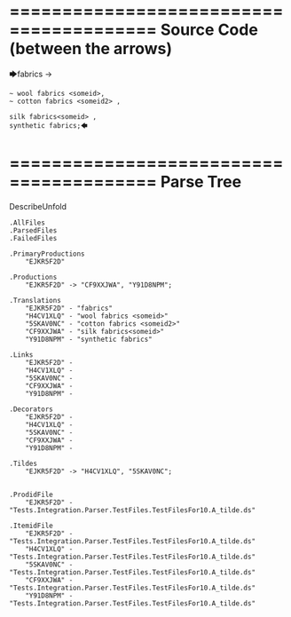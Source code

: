 ========================================
Source Code (between the arrows)
========================================

🡆fabrics ->

	~ wool fabrics <someid>,
	~ cotton fabrics <someid2> ,

	silk fabrics<someid> ,
	synthetic fabrics;🡄

========================================
Parse Tree
========================================
DescribeUnfold

    .AllFiles
    .ParsedFiles
    .FailedFiles

    .PrimaryProductions
        "EJKR5F2D" 

    .Productions
        "EJKR5F2D" -> "CF9XXJWA", "Y91D8NPM";

    .Translations
        "EJKR5F2D" - "fabrics"
        "H4CV1XLQ" - "wool fabrics <someid>"
        "5SKAV0NC" - "cotton fabrics <someid2>"
        "CF9XXJWA" - "silk fabrics<someid>"
        "Y91D8NPM" - "synthetic fabrics"

    .Links
        "EJKR5F2D" - 
        "H4CV1XLQ" - 
        "5SKAV0NC" - 
        "CF9XXJWA" - 
        "Y91D8NPM" - 

    .Decorators
        "EJKR5F2D" - 
        "H4CV1XLQ" - 
        "5SKAV0NC" - 
        "CF9XXJWA" - 
        "Y91D8NPM" - 

    .Tildes
        "EJKR5F2D" -> "H4CV1XLQ", "5SKAV0NC";


    .ProdidFile
        "EJKR5F2D" - "Tests.Integration.Parser.TestFiles.TestFilesFor10.A_tilde.ds"

    .ItemidFile
        "EJKR5F2D" - "Tests.Integration.Parser.TestFiles.TestFilesFor10.A_tilde.ds"
        "H4CV1XLQ" - "Tests.Integration.Parser.TestFiles.TestFilesFor10.A_tilde.ds"
        "5SKAV0NC" - "Tests.Integration.Parser.TestFiles.TestFilesFor10.A_tilde.ds"
        "CF9XXJWA" - "Tests.Integration.Parser.TestFiles.TestFilesFor10.A_tilde.ds"
        "Y91D8NPM" - "Tests.Integration.Parser.TestFiles.TestFilesFor10.A_tilde.ds"

